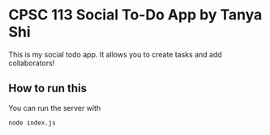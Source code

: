# CPSC 113 Social To-Do App by Tanya Shi

This is my social todo app. It allows you to create tasks and add collaborators!

## How to run this

You can run the server with 

    node index.js

